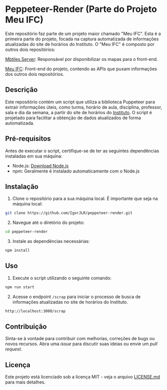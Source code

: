 # Peppeteer-Render (Parte do Projeto Meu IFC)
Este repositório faz parte de um projeto maior chamado "Meu IFC". Esta é a primeira parte do projeto, focada na captura automatizada de informações atualizadas do site de horários do Instituto. O "Meu IFC" é composto por outros dois repositórios:

[Mbtiles Server](https://github.com/Lucas-Vicenzzo/mbtiles-server): Responsável por disponibilizar os mapas para o front-end.

[Meu IFC](https://github.com/Lucas-Vicenzzo/meuifc): Front-end do projeto, contendo as APIs que puxam informações dos outros dois repositórios.

## Descrição

Este repositório contém um script que utiliza a biblioteca Puppeteer para extrair informações úteis, como turma, horário de aula, disciplina, professor, sala e dia da semana, a partir do site de horários do [Instituto](https://ifc-camboriu.edupage.org/timetable/?). O script é projetado para facilitar a obtenção de dados atualizados de forma automatizada.

## Pré-requisitos

Antes de executar o script, certifique-se de ter as seguintes dependências instaladas em sua máquina:

- Node.js: [Download Node.js](https://nodejs.org/)
- npm: Geralmente é instalado automaticamente com o Node.js

## Instalação

1. Clone o repositório para a sua máquina local. É importante que seja na máquina local:

```bash
git clone https://github.com/IgorJLR/peppeteer-render.git
```

2. Navegue até o diretório do projeto:

```bash
cd peppeteer-render
```

3. Instale as dependências necessárias:

```bash
npm install
```

## Uso

1. Execute o script utilizando o seguinte comando:

```bash
npm run start
```

2. Acesse o endpoint `/scrap` para iniciar o processo de busca de informações atualizadas no site de horários do Instituto.

```bash
http://localhost:3000/scrap
```

## Contribuição

Sinta-se à vontade para contribuir com melhorias, correções de bugs ou novos recursos. Abra uma _issue_ para discutir suas ideias ou envie um _pull request_.

## Licença

Este projeto está licenciado sob a licença MIT - veja o arquivo [LICENSE.md](LICENSE.md) para mais detalhes.
